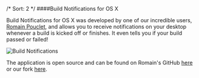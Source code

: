 /*
Sort: 2
*/
####Build Notifications for OS X

Build Notifications for OS X was developed by one of our incredible users, [Romain Pouclet](https://github.com/Palleas), and allows you to receive notifications on your desktop whenever a build is kicked off or finishes. It even tells you if your build passed or failed!

![Build Notifications](/images/notifications/third-party/build-notifications.png)

The application is open source and can be found on Romain's GitHub [here](https://github.com/Palleas/cisimple-notifier) or our fork [here](https://github.com/shipio/shipio-notifier).
